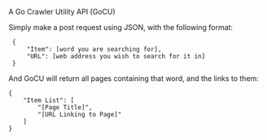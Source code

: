 A Go Crawler Utility API (GoCU)

Simply make a post request using JSON, with the following format:

     {
         "Item": [word you are searching for],
         "URL": [web address you wish to search for it in]
     }
 
And GoCU will return all pages containing that word, and the links to them:

    {
        "Item List": [
            "[Page Title]",
            "[URL Linking to Page]"
        ]
    }
